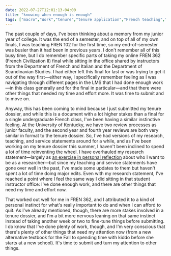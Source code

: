 ```yaml
---
date: 2022-07-27T12:01:13-04:00
title: "knowing when enough is enough"
tags: ["macro","Work","tenure","tenure application","French teaching","BYU","University of Kentucky","tenure and promotion"]
---
```

The past couple of days, I've been thinking about a memory from my junior year of college. It was the end of a semester, and on top of all of my own finals, I was teaching FREN 102 for the first time, so my end-of-semester was busier than it had been in previous years. I don't remember all of this busy time, but I do remember specific parts of taking my online FREN 362 (French Civilization II) final while sitting in the office shared by instructors from the Department of French and Italian and the Department of Scandinavian Studies. I had either left this final for last or was trying to get it out of the way first—either way, I specifically remember feeling as I was navigating through different pages in the LMS that I had done enough work—in this class generally and for the final in particular—and that there were other things that needed my time and effort more. It was time to submit and to move on.

Anyway, this has been coming to mind because I just submitted my tenure dossier, and while this is a document with a lot higher stakes than a final for a single undergraduate French class, I've been having a similar instinctive feeling. At the University of Kentucky, we have two review processes as junior faculty, and the second year and fourth year reviews are both very similar in format to the tenure dossier. So, I've had versions of my research, teaching, and service statements around for a while, and as I've been working on my tenure dossier this summer, I haven't been inclined to spend a lot of time reinventing the wheel. I have overhauled my research statement—largely as [an exercise in personal reflection](https://spencergreenhalgh.com/work/a-culmination-of-previous-work-or-a-steppingstone-for-the-future/) about who I want to be as a researcher—but since my teaching and service statements have gone over well in the past, I've made some updates to them but haven't spent a lot of time doing major edits. Even with my research statement, I've reached a point where I feel the same way I did sitting in that student instructor office: I've done enough work, and there are other things that need my time and effort now. 

That worked out well for me in FREN 362, and I attributed it to a kind of personal instinct for what's really important to do and when I can afford to quit. As I've already mentioned, though, there are more stakes involved in a tenure dossier, and I'm a bit more nervous leaning on that same instinct instead of taking another week or two to fine-tune things before submitting. I do know that I've done plenty of work, though, and I'm very conscious that there's plenty of other things that need my attention now (from a new alternative textbook for the Fall to spending time with kiddo before she starts at a new school). It's time to submit and turn my attention to other things.
